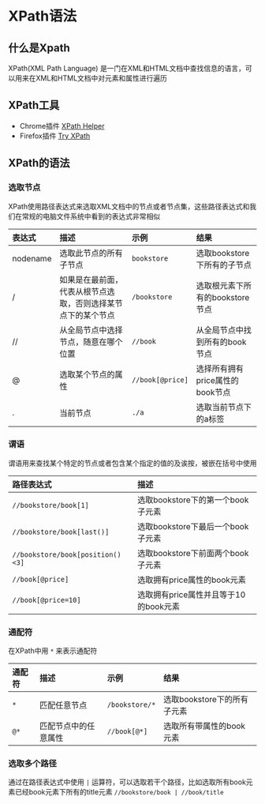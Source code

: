 # XPath语法

## 什么是Xpath

XPath\(XML Path Language\) 是一门在XML和HTML文档中查找信息的语言，可以用来在XML和HTML文档中对元素和属性进行遍历

## XPath工具

* Chrome插件 [XPath Helper](https://chrome.google.com/webstore/detail/xpath-helper/hgimnogjllphhhkhlmebbmlgjoejdpjl)
* Firefox插件 [Try XPath](https://addons.mozilla.org/en-US/firefox/addon/try-xpath/)

## XPath的语法

### 选取节点

XPath使用路径表达式来选取XML文档中的节点或者节点集，这些路径表达式和我们在常规的电脑文件系统中看到的表达式非常相似

| 表达式 | 描述 | 示例 | 结果 |
| :--- | :--- | :--- | :--- |
| nodename | 选取此节点的所有子节点 | `bookstore` | 选取bookstore下所有的子节点 |
| / | 如果是在最前面，代表从根节点选取，否则选择某节点下的某个节点 | `/bookstore` | 选取根元素下所有的bookstore节点 |
| // | 从全局节点中选择节点，随意在哪个位置 | `//book` | 从全局节点中找到所有的book节点 |
| @ | 选取某个节点的属性 | `//book[@price]` | 选择所有拥有price属性的book节点 |
| . | 当前节点 | `./a` | 选取当前节点下的a标签 |

### 谓语

谓语用来查找某个特定的节点或者包含某个指定的值的及诶按，被嵌在括号中使用

| 路径表达式 | 描述 |
| :--- | :--- |
| `//bookstore/book[1]` | 选取bookstore下的第一个book子元素 |
| `//bookstore/book[last()]` | 选取bookstore下最后一个book子元素 |
| `//bookstore/book[position()<3]` | 选取bookstore下前面两个book子元素 |
| `//book[@price]` | 选取拥有price属性的book元素 |
| `//book[@price=10]` | 选取拥有price属性并且等于10的book元素 |

### 通配符

在XPath中用 `*` 来表示通配符

| 通配符 | 描述 | 示例 | 结果 |
| :--- | :--- | :--- | :--- |
| `*` | 匹配任意节点 | `/bookstore/*` | 选取bookstore下的所有子元素 |
| `@*` | 匹配节点中的任意属性 | `//book[@*]` | 选取所有带属性的book元素 |

### 选取多个路径

通过在路径表达式中使用 `|` 运算符，可以选取若干个路径，比如选取所有book元素已经book元素下所有的title元素 `//bookstore/book | //book/title`
